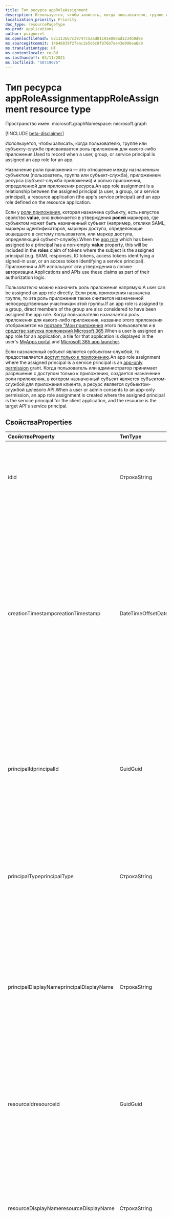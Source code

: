 ```yaml
---
title: Тип ресурса appRoleAssignment
description: Используется, чтобы записать, когда пользователю, группе или субъекту-службе присваивается роль приложения в субъекте-службе приложения. Можно создавать, читать и удалять назначения ролей приложений.
localization_priority: Priority
doc_type: resourcePageType
ms.prod: applications
author: psignoret
ms.openlocfilehash: 621313667c39747c5aad81192e086ad1234b0d96
ms.sourcegitcommit: 14648839f2feac2e5d6c8f876b7ae43e996ea6a0
ms.translationtype: HT
ms.contentlocale: ru-RU
ms.lasthandoff: 03/11/2021
ms.locfileid: "50719075"
---
```

# <a name="approleassignment-resource-type"></a><span data-ttu-id="f52aa-104">Тип ресурса appRoleAssignment</span><span class="sxs-lookup"><span data-stu-id="f52aa-104">appRoleAssignment resource type</span></span>

<span data-ttu-id="f52aa-105">Пространство имен: microsoft.graph</span><span class="sxs-lookup"><span data-stu-id="f52aa-105">Namespace: microsoft.graph</span></span>

[!INCLUDE [beta-disclaimer](../../includes/beta-disclaimer.md)]

<span data-ttu-id="f52aa-106">Используется, чтобы записать, когда пользователю, группе или субъекту-службе присваивается роль приложения для какого-либо приложения.</span><span class="sxs-lookup"><span data-stu-id="f52aa-106">Used to record when a user, group, or service principal is assigned an app role for an app.</span></span>

<span data-ttu-id="f52aa-107">Назначение роли приложения — это отношение между назначенным субъектом (пользователь, группа или субъект-служба), приложением ресурса (субъект-служба приложения) и ролью приложения, определенной для приложения ресурса.</span><span class="sxs-lookup"><span data-stu-id="f52aa-107">An app role assignment is a relationship between the assigned principal (a user, a group, or a service principal), a resource application (the app's service principal) and an app role defined on the resource application.</span></span>

<span data-ttu-id="f52aa-108">Если у [роли приложения](approle.md), которая назначена субъекту, есть непустое свойство **value**, оно включается в утверждения **ролей** маркеров, где субъектом может быть назначенный субъект (например, отклики SAML, маркеры идентификаторов, маркеры доступа, определяющие вошедшего в систему пользователя, или маркер доступа, определяющий субъект-службу).</span><span class="sxs-lookup"><span data-stu-id="f52aa-108">When the [app role](approle.md) which has been assigned to a principal has a non-empty **value** property, this will be included in the **roles** claim of tokens where the subject is the  assigned principal (e.g. SAML responses, ID tokens, access tokens identifying a signed-in user, or an access token identifying a service principal).</span></span> <span data-ttu-id="f52aa-109">Приложения и API используют эти утверждения в логике авторизации.</span><span class="sxs-lookup"><span data-stu-id="f52aa-109">Applications and APIs use these claims as part of their authorization logic.</span></span>

<span data-ttu-id="f52aa-110">Пользователю можно назначить роль приложения напрямую.</span><span class="sxs-lookup"><span data-stu-id="f52aa-110">A user can be assigned an app role directly.</span></span> <span data-ttu-id="f52aa-111">Если роль приложения назначена группе, то эта роль приложения также считается назначенной непосредственным участникам этой группы.</span><span class="sxs-lookup"><span data-stu-id="f52aa-111">If an app role is assigned to a group, direct members of the group are also considered to have been assigned the app role.</span></span> <span data-ttu-id="f52aa-112">Когда пользователю назначается роль приложения для какого-либо приложения, название этого приложения отображается на [портале "Мои приложения](/azure/active-directory/user-help/my-apps-portal-end-user-access) этого пользователя и в [средстве запуска приложений Microsoft 365](https://support.office.com/article/meet-the-office-365-app-launcher-79f12104-6fed-442f-96a0-eb089a3f476a).</span><span class="sxs-lookup"><span data-stu-id="f52aa-112">When a user is assigned an app role for an application, a tile for that application is displayed in the user's [MyApps portal](/azure/active-directory/user-help/my-apps-portal-end-user-access) and [Microsoft 365 app launcher](https://support.office.com/article/meet-the-office-365-app-launcher-79f12104-6fed-442f-96a0-eb089a3f476a).</span></span>

<span data-ttu-id="f52aa-113">Если назначенный субъект является субъектом-службой, то предоставляется [доступ только к приложению](/azure/active-directory/develop/v2-permissions-and-consent#permission-types).</span><span class="sxs-lookup"><span data-stu-id="f52aa-113">An app role assignment where the assigned principal is a service principal is an [app-only permission](/azure/active-directory/develop/v2-permissions-and-consent#permission-types) grant.</span></span> <span data-ttu-id="f52aa-114">Когда пользователь или администратор принимает разрешение с доступом только к приложению, создается назначение роли приложения, в котором назначенный субъект является субъектом-службой для приложения клиента, а ресурс является субъектом-службой целевого API.</span><span class="sxs-lookup"><span data-stu-id="f52aa-114">When a user or admin consents to an app-only permission, an app role assignment is created where the assigned principal is the service principal for the client application, and the resource is the target API's service principal.</span></span>

## <a name="properties"></a><span data-ttu-id="f52aa-115">Свойства</span><span class="sxs-lookup"><span data-stu-id="f52aa-115">Properties</span></span>

| <span data-ttu-id="f52aa-116">Свойство</span><span class="sxs-lookup"><span data-stu-id="f52aa-116">Property</span></span> | <span data-ttu-id="f52aa-117">Тип</span><span class="sxs-lookup"><span data-stu-id="f52aa-117">Type</span></span> | <span data-ttu-id="f52aa-118">Описание</span><span class="sxs-lookup"><span data-stu-id="f52aa-118">Description</span></span> |
|:---------------|:--------|:----------|
| <span data-ttu-id="f52aa-119">id</span><span class="sxs-lookup"><span data-stu-id="f52aa-119">id</span></span> | <span data-ttu-id="f52aa-120">Строка</span><span class="sxs-lookup"><span data-stu-id="f52aa-120">String</span></span> | <span data-ttu-id="f52aa-121">Уникальный идентификатор ключа **appRoleAssignment**.</span><span class="sxs-lookup"><span data-stu-id="f52aa-121">A unique identifier for the **appRoleAssignment** Key.</span></span> <span data-ttu-id="f52aa-122">Значение null не допускается.</span><span class="sxs-lookup"><span data-stu-id="f52aa-122">Not nullable.</span></span> <span data-ttu-id="f52aa-123">Только для чтения.</span><span class="sxs-lookup"><span data-stu-id="f52aa-123">Read-only.</span></span> |
| <span data-ttu-id="f52aa-124">creationTimestamp</span><span class="sxs-lookup"><span data-stu-id="f52aa-124">creationTimestamp</span></span> | <span data-ttu-id="f52aa-125">DateTimeOffset</span><span class="sxs-lookup"><span data-stu-id="f52aa-125">DateTimeOffset</span></span> | <span data-ttu-id="f52aa-126">Время создания назначения роли приложения. Тип Timestamp представляет сведения о времени и дате в формате ISO 8601 (всегда используется время в формате UTC).</span><span class="sxs-lookup"><span data-stu-id="f52aa-126">The time when the app role assignment was created.The Timestamp type represents date and time information using ISO 8601 format and is always in UTC time.</span></span> <span data-ttu-id="f52aa-127">Например, значение полуночи 1 января 2014 г. в формате UTC: `2014-01-01T00:00:00Z`.</span><span class="sxs-lookup"><span data-stu-id="f52aa-127">For example, midnight UTC on Jan 1, 2014 is `2014-01-01T00:00:00Z`.</span></span> <span data-ttu-id="f52aa-128">Только для чтения.</span><span class="sxs-lookup"><span data-stu-id="f52aa-128">Read-only.</span></span> <span data-ttu-id="f52aa-129">Не поддерживает `$filter`.</span><span class="sxs-lookup"><span data-stu-id="f52aa-129">Does not support `$filter`.</span></span> |
| <span data-ttu-id="f52aa-130">principalId</span><span class="sxs-lookup"><span data-stu-id="f52aa-130">principalId</span></span> | <span data-ttu-id="f52aa-131">Guid</span><span class="sxs-lookup"><span data-stu-id="f52aa-131">Guid</span></span> | <span data-ttu-id="f52aa-132">Уникальный идентификатор (**ИД**) [пользователя](user.md), [группы](group.md) или [субъекта-службы](serviceprincipal.md), которым предоставляется роль приложения.</span><span class="sxs-lookup"><span data-stu-id="f52aa-132">The unique identifier (**id**) for the [user](user.md), [group](group.md) or [service principal](serviceprincipal.md) being granted the app role.</span></span> <span data-ttu-id="f52aa-133">Требуется при создании.</span><span class="sxs-lookup"><span data-stu-id="f52aa-133">Required on create.</span></span> <span data-ttu-id="f52aa-134">Не поддерживает `$filter`.</span><span class="sxs-lookup"><span data-stu-id="f52aa-134">Does not support `$filter`.</span></span> |
| <span data-ttu-id="f52aa-135">principalType</span><span class="sxs-lookup"><span data-stu-id="f52aa-135">principalType</span></span> | <span data-ttu-id="f52aa-136">Строка</span><span class="sxs-lookup"><span data-stu-id="f52aa-136">String</span></span> | <span data-ttu-id="f52aa-137">Тип назначенного субъекта.</span><span class="sxs-lookup"><span data-stu-id="f52aa-137">The type of the assigned principal.</span></span> <span data-ttu-id="f52aa-138">Это может "Пользователь", "Группа" или "Субъект-служба".</span><span class="sxs-lookup"><span data-stu-id="f52aa-138">This can either be "User", "Group" or "ServicePrincipal".</span></span> <span data-ttu-id="f52aa-139">Только для чтения.</span><span class="sxs-lookup"><span data-stu-id="f52aa-139">Read-only.</span></span> <span data-ttu-id="f52aa-140">Не поддерживает `$filter`.</span><span class="sxs-lookup"><span data-stu-id="f52aa-140">Does not support `$filter`.</span></span> |
| <span data-ttu-id="f52aa-141">principalDisplayName</span><span class="sxs-lookup"><span data-stu-id="f52aa-141">principalDisplayName</span></span> | <span data-ttu-id="f52aa-142">Строка</span><span class="sxs-lookup"><span data-stu-id="f52aa-142">String</span></span> |<span data-ttu-id="f52aa-143">Отображаемое имя пользователя, группа или субъекта-службы, которым было предоставлено назначение роли приложения.</span><span class="sxs-lookup"><span data-stu-id="f52aa-143">The display name of the user, group, or service principal that was granted the app role assignment.</span></span> <span data-ttu-id="f52aa-144">Только для чтения.</span><span class="sxs-lookup"><span data-stu-id="f52aa-144">Read-only.</span></span> <span data-ttu-id="f52aa-145">Поддерживает `$filter` (`eq` и `startswith`).</span><span class="sxs-lookup"><span data-stu-id="f52aa-145">Supports `$filter` (`eq` and `startswith`).</span></span> |
| <span data-ttu-id="f52aa-146">resourceId</span><span class="sxs-lookup"><span data-stu-id="f52aa-146">resourceId</span></span> | <span data-ttu-id="f52aa-147">Guid</span><span class="sxs-lookup"><span data-stu-id="f52aa-147">Guid</span></span> |<span data-ttu-id="f52aa-148">Уникальный идентификатор (**ИД**) ресурса [субъект-служба](serviceprincipal.md), для которого производится назначение.</span><span class="sxs-lookup"><span data-stu-id="f52aa-148">The unique identifier (**id**) for the resource [service principal](serviceprincipal.md) for which the assignment is made.</span></span> <span data-ttu-id="f52aa-149">Требуется при создании.</span><span class="sxs-lookup"><span data-stu-id="f52aa-149">Required on create.</span></span> <span data-ttu-id="f52aa-150">Поддерживает `$filter` (только `eq`).</span><span class="sxs-lookup"><span data-stu-id="f52aa-150">Supports `$filter` (`eq` only).</span></span> |
| <span data-ttu-id="f52aa-151">resourceDisplayName</span><span class="sxs-lookup"><span data-stu-id="f52aa-151">resourceDisplayName</span></span> | <span data-ttu-id="f52aa-152">Строка</span><span class="sxs-lookup"><span data-stu-id="f52aa-152">String</span></span> | <span data-ttu-id="f52aa-153">Отображаемое имя субъекта-службы приложения ресурса, для которого производится назначение.</span><span class="sxs-lookup"><span data-stu-id="f52aa-153">The display name of the resource app's service principal to which the assignment is made.</span></span> <span data-ttu-id="f52aa-154">Не поддерживает `$filter`.</span><span class="sxs-lookup"><span data-stu-id="f52aa-154">Does not support `$filter`.</span></span> |
| <span data-ttu-id="f52aa-155">appRoleId</span><span class="sxs-lookup"><span data-stu-id="f52aa-155">appRoleId</span></span> | <span data-ttu-id="f52aa-156">Guid</span><span class="sxs-lookup"><span data-stu-id="f52aa-156">Guid</span></span> | <span data-ttu-id="f52aa-157">Идентификатор (**ИД**) [роли приложения](approle.md), которая назначается субъекту.</span><span class="sxs-lookup"><span data-stu-id="f52aa-157">The identifier (**id**) for the [app role](approle.md) which is assigned to the principal.</span></span> <span data-ttu-id="f52aa-158">Эта роль приложения должна предоставляться в свойстве **appRoles** субъекта-службы приложения ресурса (**resourceId**).</span><span class="sxs-lookup"><span data-stu-id="f52aa-158">This app role must be exposed in the **appRoles** property on the resource application's service principal (**resourceId**).</span></span> <span data-ttu-id="f52aa-159">Если в приложении ресурса не объявлены никакие роли приложения, можно указать ИД роли приложения по умолчанию (`00000000-0000-0000-0000-000000000000`), чтобы указать, что субъект назначен приложению ресурса без каких-либо определенных ролей приложения.</span><span class="sxs-lookup"><span data-stu-id="f52aa-159">If the resource application has not declared any app roles, a default app role ID of `00000000-0000-0000-0000-000000000000` can be specified to signal that the principal is assigned to the resource app without any specific app roles.</span></span> <span data-ttu-id="f52aa-160">Требуется при создании.</span><span class="sxs-lookup"><span data-stu-id="f52aa-160">Required on create.</span></span> <span data-ttu-id="f52aa-161">Не поддерживает `$filter`.</span><span class="sxs-lookup"><span data-stu-id="f52aa-161">Does not support `$filter`.</span></span> |

## <a name="json-representation"></a><span data-ttu-id="f52aa-162">Представление JSON</span><span class="sxs-lookup"><span data-stu-id="f52aa-162">JSON representation</span></span>

<span data-ttu-id="f52aa-163">Ниже представлено описание ресурса в формате JSON.</span><span class="sxs-lookup"><span data-stu-id="f52aa-163">Here is a JSON representation of the resource</span></span>

<!-- {
  "blockType": "resource",
  "optionalProperties": [

  ],
  "@odata.type": "microsoft.graph.appRoleAssignment"
}-->

```json
{
  "id": "string",
  "creationTimestamp": "String (timestamp)",
  "principalDisplayName": "string",
  "principalId": "guid",
  "principalType": "string",
  "resourceDisplayName": "string",
  "resourceId": "guid",
  "appRoleId": "guid"
}
```

<!-- uuid: 8fcb5dbc-d5aa-4681-8e31-b001d5168d79
2015-10-25 14:57:30 UTC -->
<!--
{
  "type": "#page.annotation",
  "description": "appRoleAssignment resource",
  "keywords": "",
  "section": "documentation",
  "tocPath": "",
  "suppressions": []
}
-->
